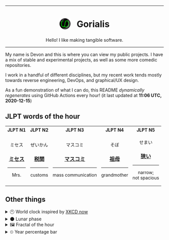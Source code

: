 ***

<h1 align="center">
<sub>
    <img src="readme/resources/avatar.png" height="36">
</sub>
&nbsp;
Gorialis
</h1>
<p align="center">
Hello! I like making tangible software.
</p>

***

My name is Devon and this is where you can view my public projects. I have a mix of stable and experimental projects, as well as some more comedic repositories.

I work in a handful of different disciplines, but my recent work tends mostly towards reverse engineering, DevOps, and graphical/UX design.

As a fun demonstration of what I can do, this README *dynamically regenerates* using GitHub Actions every hour! (it last updated at **11:06 UTC, 2020-12-15**)

<h2>JLPT words of the hour</h2>
<table>
    <tr>
        <th>JLPT N1</th>
        <th>JLPT N2</th>
        <th>JLPT N3</th>
        <th>JLPT N4</th>
        <th>JLPT N5</th>
    </tr>
    <tr>
        <td>
            <p align="center">ミセス</p>
            <h3 align="center"><b><a href="https://jisho.org/search/%E3%83%9F%E3%82%BB%E3%82%B9">ミセス</a></b></h3>
            <hr>
            <p align="center">Mrs.</p>
        </td>
        <td>
            <p align="center">ぜいかん</p>
            <h3 align="center"><b><a href="https://jisho.org/search/%E7%A8%8E%E9%96%A2">税関</a></b></h3>
            <hr>
            <p align="center">customs</p>
        </td>
        <td>
            <p align="center">マスコミ</p>
            <h3 align="center"><b><a href="https://jisho.org/search/%E3%83%9E%E3%82%B9%E3%82%B3%E3%83%9F">マスコミ</a></b></h3>
            <hr>
            <p align="center">mass communication</p>
        </td>
        <td>
            <p align="center">そぼ</p>
            <h3 align="center"><b><a href="https://jisho.org/search/%E7%A5%96%E6%AF%8D">祖母</a></b></h3>
            <hr>
            <p align="center">grandmother</p>
        </td>
        <td>
            <p align="center">せまい</p>
            <h3 align="center"><b><a href="https://jisho.org/search/%E7%8B%AD%E3%81%84">狭い</a></b></h3>
            <hr>
            <p align="center">narrow;<br> not spacious</p>
        </td>
    </tr>
</table>

<h2>Other things</h2>
<details>
<summary>🕚  World clock inspired by <a href="https://xkcd.com/now">XKCD now</a></summary>

> <img src="generated/now.png" width="512">

</details>
<details>
<summary>🌑 Lunar phase</summary>

The moon is approximately 4.70% through its phase (New Moon).

</details>
<details>
<summary>&#x1f5bc; Fractal of the hour</summary>

> <img src="generated/fractal.png" width="512">

</details>
<details>
<summary>&#x23f2; Year percentage bar</summary>
<pre><code>2020 [███████████████████▁] 95.48%</code></pre>
</details>
